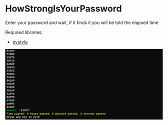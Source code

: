 # HowStrongIsYourPassword
Enter your password and wait, if it finds it you will be told the elapsed time

Required libraries:
<ul>
 <li>
  <a href="https://pypi.org/project/pystyle/">pystyle</a>
 </li>
</ul>

<img src="https://github.com/IlGabbo/HowStrongIsYourPassword/blob/main/numbers.png">
